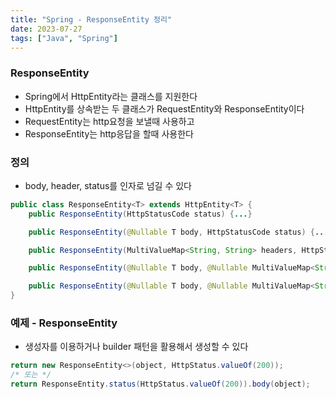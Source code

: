 ```yaml
---
title: "Spring - ResponseEntity 정리"
date: 2023-07-27
tags: ["Java", "Spring"]
---
```


### ResponseEntity
- Spring에서 HttpEntity라는 클래스를 지원한다
- HttpEntity를 상속받는 두 클래스가 RequestEntity와 ResponseEntity이다
- RequestEntity는 http요청을 보낼때 사용하고
- ResponseEntity는 http응답을 할때 사용한다

### 정의
- body, header, status를 인자로 넘길 수 있다
```java
public class ResponseEntity<T> extends HttpEntity<T> {
    public ResponseEntity(HttpStatusCode status) {...}

    public ResponseEntity(@Nullable T body, HttpStatusCode status) {...}

    public ResponseEntity(MultiValueMap<String, String> headers, HttpStatusCode status) {...}

    public ResponseEntity(@Nullable T body, @Nullable MultiValueMap<String, String> headers, HttpStatusCode status) {...}

    public ResponseEntity(@Nullable T body, @Nullable MultiValueMap<String, String> headers, int rawStatus) {...}
}
```

### 예제 - ResponseEntity
- 생성자를 이용하거나 builder 패턴을 활용해서 생성할 수 있다
```java
return new ResponseEntity<>(object, HttpStatus.valueOf(200));
/* 또는 */
return ResponseEntity.status(HttpStatus.valueOf(200)).body(object);
```
